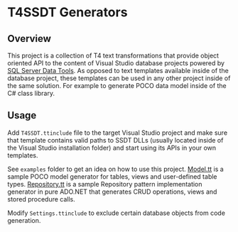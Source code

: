 # T4SSDT Generators

## Overview

This project is a collection of T4 text transformations that provide object oriented API to the content of 
Visual Studio database projects powered by [SQL Server Data Tools](https://docs.microsoft.com/en-us/sql/ssdt/download-sql-server-data-tools-ssdt).
As opposed to text templates available inside of the database project, these templates can be used in any other
project inside of the same solution. For example to generate POCO data model inside of the C# class library.

## Usage

Add `T4SSDT.ttinclude` file to the target Visual Studio project and make sure that template contains valid
paths to SSDT DLLs (usually located inside of the Visual Studio installation folder) and start using its APIs
in your own templates.

See `examples` folder to get an idea on how to use this project. [Model.tt](samples/Model/Model.tt) is a
sample POCO model generator for tables, views and user-defined table types. [Repository.tt](samples/Model/Repository.tt)
is a sample Repository pattern implementation generator in pure ADO.NET that generates CRUD operations, views 
and stored procedure calls.

Modify `Settings.ttinclude` to exclude certain database objects from code generation.
